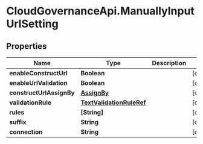 # CloudGovernanceApi.ManuallyInputUrlSetting

## Properties

Name | Type | Description | Notes
------------ | ------------- | ------------- | -------------
**enableConstructUrl** | **Boolean** |  | [optional] 
**enableUrlValidation** | **Boolean** |  | [optional] 
**constructUrlAssignBy** | [**AssignBy**](AssignBy.md) |  | [optional] 
**validationRule** | [**TextValidationRuleRef**](TextValidationRuleRef.md) |  | [optional] 
**rules** | **[String]** |  | [optional] 
**suffix** | **String** |  | [optional] 
**connection** | **String** |  | [optional] 


